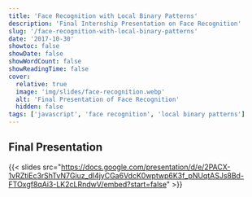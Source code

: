 ```yaml
---
title: 'Face Recognition with Local Binary Patterns'
description: 'Final Internship Presentation on Face Recognition'
slug: '/face-recognition-with-local-binary-patterns'
date: '2017-10-30'
showtoc: false
showDate: false
showWordCount: false
showReadingTime: false
cover:
  relative: true
  image: 'img/slides/face-recognition.webp'
  alt: 'Final Presentation of Face Recognition'
  hidden: false
tags: ['javascript', 'face recognition', 'local binary patterns']
---
```


## Final Presentation

{{< slides src="https://docs.google.com/presentation/d/e/2PACX-1vRZtiEc3rShTvN7Giuz_dl4jyCGa6VdcK0wptwp6K3f_pNUqtASJs8Bd-FTOxgf8qAi3-LK2cLRndwV/embed?start=false" >}}
